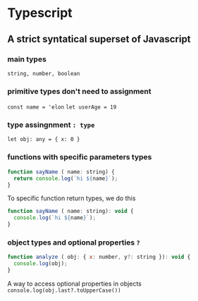 # Typescript
## A strict syntatical superset of Javascript

### main types
  `string, number, boolean`


### primitive types don't need to assignment
`const name = 'elon`
`let userAge = 19`


### type assingnment `: type`
`let obj: any = { x: 0 }`


### functions with specific parameters types
```js
function sayName ( name: string) {
  return console.log(`hi ${name}`);
}
```
To specific function return types, we do this
```js
function sayName ( name: string): void {
  console.log(`hi ${name}`);
}
```


### object types and optional properties `?`
```js
function analyze ( obj: { x: number, y?: string }): void {
  console.log(obj);
}
```
A way to access optional properties in objects
`console.log(obj.last?.toUpperCase())`

